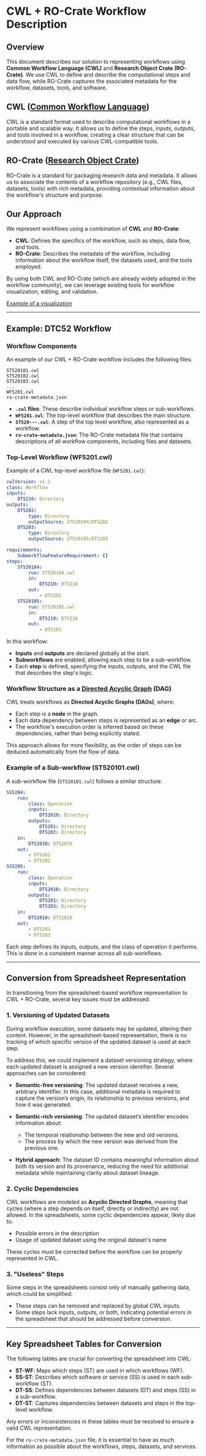 # CWL + RO-Crate Workflow Description

## Overview

This document describes our solution to representing workflows using **Common Workflow Language (CWL)** and **Research Object Crate (RO-Crate)**. We use CWL to define and describe the computational steps and data flow, while RO-Crate captures the associated metadata for the workflow, datasets, tools, and software.

## CWL ([Common Workflow Language](https://www.commonwl.org/))
CWL is a standard format used to describe computational workflows in a portable and scalable way. It allows us to define the steps, inputs, outputs, and tools involved in a workflow, creating a clear structure that can be understood and executed by various CWL-compatible tools.

## RO-Crate ([Research Object Crate](https://www.researchobject.org/ro-crate/))
RO-Crate is a standard for packaging research data and metadata. It allows us to associate the contents of a workflow repository (e.g., CWL files, datasets, tools) with rich metadata, providing contextual information about the workflow's structure and purpose.

## Our Approach

We represent workflows using a combination of **CWL** and **RO-Crate**:
- **CWL**: Defines the specifics of the workflow, such as steps, data flow, and tools.
- **RO-Crate**: Describes the metadata of the workflow, including information about the workflow itself, the datasets used, and the tools employed.

By using both CWL and RO-Crate (which are already widely adopted in the workflow community), we can leverage existing tools for workflow visualization, editing, and validation.

[Example of a visualization](https://view.commonwl.org/workflows/github.com/Marco-Salvi/cwl-ro-crate/blob/main/WF5201.cwl)

---

## Example: DTC52 Workflow

### Workflow Components
An example of our CWL + RO-Crate workflow includes the following files:

```
ST520101.cwl
ST520102.cwl
ST520103.cwl
...
WF5201.cwl
ro-crate-metadata.json
```

- **`.cwl` files**: These describe individual workflow steps or sub-workflows.
- **`WF5201.cwl`**: The top-level workflow that describes the main structure.
- **`ST520---.cwl`**: A step of the top level workflow, also represented as a workflow.
- **`ro-crate-metadata.json`**: The RO-Crate metadata file that contains descriptions of all workflow components, including files and datasets.

### Top-Level Workflow (WF5201.cwl)

Example of a CWL top-level workflow file (`WF5201.cwl`):

```yaml
cwlVersion: v1.2
class: Workflow
inputs:
    DT5210: Directory
outputs:
    DT5202:
        type: Directory
        outputSource: ST520104/DT5202
    DT5203:
        type: Directory
        outputSource: ST520105/DT5203

requirements:
    SubworkflowFeatureRequirement: {}
steps:
    ST520104:
        run: ST520104.cwl
        in:
            DT5210: DT5210
        out:
            - DT5202
    ST520105:
        run: ST520105.cwl
        in:
            DT5210: DT5210
        out:
            - DT5203
```

In this workflow:
- **Inputs** and **outputs** are declared globally at the start. 
- **Subworkflows** are enabled, allowing each step to be a sub-workflow.
- Each **step** is defined, specifying the inputs, outputs, and the CWL file that describes the step's logic.

### Workflow Structure as a [Directed Acyclic Graph](https://en.wikipedia.org/wiki/Directed_acyclic_graph#:~:text=A%20directed%20acyclic%20graph%20is,a%20path%20with%20zero%20edges) (DAG)

CWL treats workflows as **Directed Acyclic Graphs (DAGs)**, where:
- Each step is a **node** in the graph.
- Each data dependency between steps is represented as an **edge** or arc.
- The workflow's execution order is inferred based on these dependencies, rather than being explicitly stated.

This approach allows for more flexibility, as the order of steps can be deduced automatically from the flow of data.

### Example of a Sub-workflow (ST520101.cwl)

A sub-workflow file (`ST520101.cwl`) follows a similar structure:

```yaml
SS5204:
    run:
        class: Operation
        inputs:
            DT52010: Directory
        outputs:
            DT5201: Directory
            DT5202: Directory
    in:
        DT52010: DT52010
    out:
        - DT5201
        - DT5202
SS5205:
    run:
        class: Operation
        inputs:
            DT52010: Directory
        outputs:
            DT5201: Directory
            DT5203: Directory
    in:
        DT52010: DT52010
    out:
        - DT5201
        - DT5203
```

Each step defines its inputs, outputs, and the class of operation it performs. This is done in a consistent manner across all sub-workflows.

---

## Conversion from Spreadsheet Representation

In transitioning from the spreadsheet-based workflow representation to CWL + RO-Crate, several key issues must be addressed:

### 1. Versioning of Updated Datasets

During workflow execution, some datasets may be updated, altering their content. However, in the spreadsheet-based representation, there is no tracking of which specific version of the updated dataset is used at each step.

To address this, we could implement a dataset versioning strategy, where each updated dataset is assigned a new version identifier. Several approaches can be considered:

- **Semantic-free versioning**: The updated dataset receives a new, arbitrary identifier. In this case, additional metadata is required to capture the version’s origin, its relationship to previous versions, and how it was generated.
  
- **Semantic-rich versioning**: The updated dataset’s identifier encodes information about:
  - The temporal relationship between the new and old versions.
  - The process by which the new version was derived from the previous one.
  
- **Hybrid approach**: The dataset ID contains meaningful information about both its version and its provenance, reducing the need for additional metadata while maintaining clarity about dataset lineage.


### 2. Cyclic Dependencies
CWL workflows are modeled as **Acyclic Directed Graphs**, meaning that cycles (where a step depends on itself, directly or indirectly) are not allowed. In the spreadsheets, some cyclic dependencies appear, likely due to:
- Possible errors in the description
- Usage of updated dataset using the original dataset's name

These cycles must be corrected before the workflow can be properly represented in CWL.

### 3. "Useless" Steps
Some steps in the spreadsheets consist only of manually gathering data, which could be simplified:
- These steps can be removed and replaced by global CWL inputs.
- Some steps lack inputs, outputs, or both, indicating potential errors in the spreadsheet that should be addressed before conversion.

---

## Key Spreadsheet Tables for Conversion

The following tables are crucial for converting the spreadsheet into CWL:

- **ST-WF**: Maps which steps (ST) are used in which workflows (WF).
- **SS-ST**: Describes which software or service (SS) is used in each sub-workflow (ST).
- **DT-SS**: Defines dependencies between datasets (DT) and steps (SS) in a sub-workflow.
- **DT-ST**: Captures dependencies between datasets and steps in the top-level workflow.

Any errors or inconsistencies in these tables must be resolved to ensure a valid CWL representation.

For the `ro-crate-metadata.json` file, it is essential to have as much information as possible about the workflows, steps, datasets, and services. 
